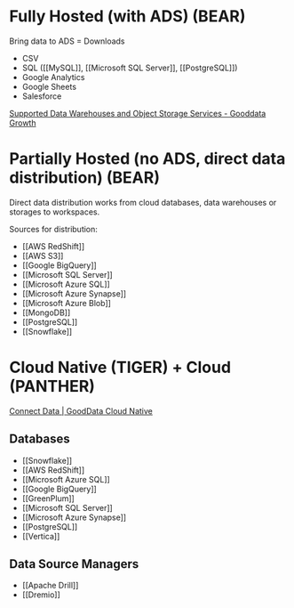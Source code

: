
# Fully Hosted (with ADS) (BEAR)

Bring data to ADS = Downloads

- CSV
- SQL ([[MySQL]], [[Microsoft SQL Server]], [[PostgreSQL]])
- Google Analytics
- Google Sheets
- Salesforce

[Supported Data Warehouses and Object Storage Services - Gooddata Growth](https://help.gooddata.com/doc/growth/en/data-integration/data-preparation-and-distribution/direct-data-distribution-from-data-warehouses-and-object-storage-services#DirectDataDistributionfromDataWarehousesandObjectStorageServices-SupportedDataWarehousesandObjectStorageServices)

# Partially Hosted (no ADS, direct data distribution) (BEAR)

Direct data distribution works from cloud databases, data warehouses or storages to workspaces.

Sources for distribution:

- [[AWS RedShift]]
- [[AWS S3]]
- [[Google BigQuery]]
- [[Microsoft SQL Server]]
- [[Microsoft Azure SQL]]
- [[Microsoft Azure Synapse]]
- [[Microsoft Azure Blob]]
- [[MongoDB]]
- [[PostgreSQL]]
- [[Snowflake]]

# Cloud Native (TIGER) + Cloud (PANTHER)

[Connect Data | GoodData Cloud Native](https://www.gooddata.com/developers/cloud-native/doc/cloud/connect-data/#supported-databases)

## Databases

- [[Snowflake]]
- [[AWS RedShift]]
- [[Microsoft Azure SQL]]
- [[Google BigQuery]]
- [[GreenPlum]]
- [[Microsoft SQL Server]]
- [[Microsoft Azure Synapse]]
- [[PostgreSQL]]
- [[Vertica]]

## Data Source Managers

- [[Apache Drill]]
- [[Dremio]]


